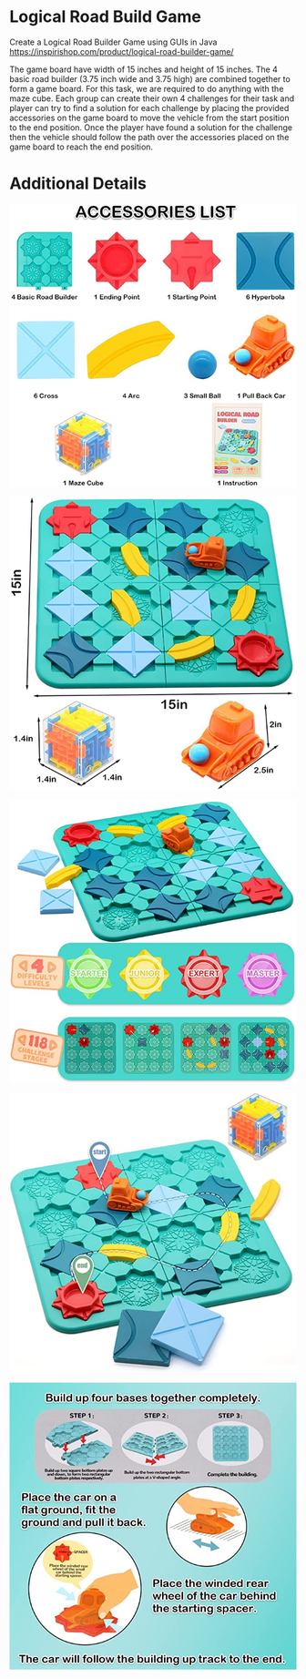 # Logical Road Build Game
Create a Logical Road Builder Game using GUIs in Java
https://inspirishop.com/product/logical-road-builder-game/

The game board have width of 15 inches and height of 15 inches. The 4 basic road builder (3.75 inch wide and 3.75 high) are combined together to form a game board. For this task, we are required to do anything with the maze cube. Each group can create their own 4 challenges for their task and player can try to find a solution for each challenge by placing the provided accessories on the game board to move the vehicle from the start position to the end position. Once the player have found a solution for the challenge then the vehicle should follow the path over the accessories placed on the game board to reach the end position. 

# Additional Details

![](detail\61d28jg3xHL._AC_SX679_.jpg)

![](detail\61VzyiBmBKL._AC_SX679_.jpg)

![](detail\71FpuhxmUKL._AC_SX679_.jpg)

![](detail\71hg9Q0p+wL._AC_SX679_.jpg)

![](detail\71VioVCsvmL._AC_SX679_.jpg)